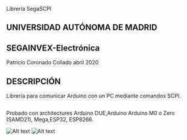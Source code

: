 Librería SegaSCPI
## UNIVERSIDAD AUTÓNOMA DE MADRID
## SEGAINVEX-Electrónica
Patricio Coronado Collado abril 2020
## DESCRIPCIÓN
Librería para comunicar Arduino con un PC mediante comandos SCPI.
## 
Probado con architectures Arduino DUE,Arduino Arduino M0 o Zero (SAMD21), Mega,ESP32, ESP8266.

![Alt text](https://github.com/PatricioCoronado/SegaSCPI/arduino.jpg "Optional title")
![Alt text](https://github.com/PatricioCoronado/SegaSCPI/platformio.jpg "Optional title")